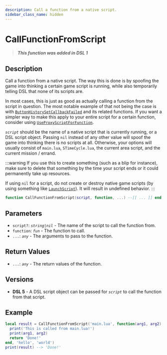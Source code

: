 ```yaml
---
description: Call a function from a native script.
sidebar_class_name: hidden
---
```


# CallFunctionFromScript

> **_This function was added in DSL 1_**

## Description

Call a function from a native script. The way this is done is by spoofing the game into thinking a certain game script is running, while also temporarily telling DSL that none of its scripts are.

In most cases, this is just as good as actually calling a function from the script in question. The most notable example of that not being the case is with [`ButtonHistorySetCallbackFailed`](/docs/game-reference/global-functions/ButtonHistorySetCallbackFailed) and its related functions. If you want a simpler way to make this apply to your entire script for a certain function, consider using [`UseProxyScriptForFunction`](./UseProxyScriptForFunction).

_`script`_ should be the name of a native script that is currently running, or a DSL script object. Passing `nil` instead of any other value will spoof the game into thinking there is no scripts at all. Otherwise, your options will usually consist of `main.lua`, `STimeCycle.lua`, the current area script, and the current mission / errand.

:::warning
If you use this to create something (such as a blip for instance), make sure to delete that something by the time your script ends or it could permanently take up resources.

If using `nil` for a script, do not create or destroy native game scripts (by using something like [`LaunchScript`](/docs/game-reference/global-functions/LaunchScript)). It will result in undefined behavior.
:::

```lua
function CallFunctionFromScript(script, function, ...) --[[ ... ]] end
```

## Parameters

- `script?`: _`string|nil`_ - The name of the script to call the function from.
- `function`: _`fun`_ - The function to call.
- `...`: _`any`_ - The arguments to pass to the function.

## Return Values

- `...`: _`any`_ - The return values of the function.

## Versions

- **DSL 5** - A DSL script object can be passed for _`script`_ to call the function from that script.

## Example

```lua
local result = CallFunctionFromScript('main.lua', function(arg1, arg2)
  print('This is called from main.lua!')
  print(arg1, arg2)
  return 'Done!'
end, 'hello', 'world')
print(result) --> 'Done!'
```
